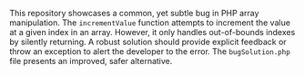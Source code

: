 This repository showcases a common, yet subtle bug in PHP array manipulation. The `incrementValue` function attempts to increment the value at a given index in an array.  However, it only handles out-of-bounds indexes by silently returning. A robust solution should provide explicit feedback or throw an exception to alert the developer to the error. The `bugSolution.php` file presents an improved, safer alternative.